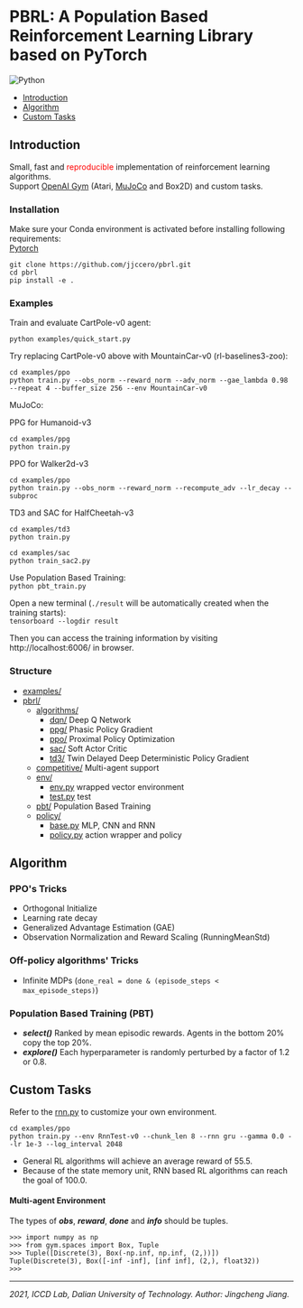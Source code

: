 # PBRL: A Population Based Reinforcement Learning Library based on PyTorch

![Python](https://img.shields.io/badge/language-python-green.svg)

* [Introduction](#introduction)
* [Algorithm](#algorithm)
* [Custom Tasks](#custom-tasks)

## Introduction

Small, fast and <font color=#FF0000>reproducible</font> implementation of reinforcement learning algorithms.  
Support [OpenAI Gym](https://gym.openai.com/) (Atari, [MuJoCo](http://www.mujoco.org/) and Box2D) and custom tasks.

### Installation

Make sure your Conda environment is activated before installing following requirements:  
[Pytorch](https://pytorch.org/)

```
git clone https://github.com/jjccero/pbrl.git
cd pbrl
pip install -e .
```

### Examples

Train and evaluate CartPole-v0 agent:

```
python examples/quick_start.py
```

Try replacing CartPole-v0 above with MountainCar-v0 (rl-baselines3-zoo):

```
cd examples/ppo
python train.py --obs_norm --reward_norm --adv_norm --gae_lambda 0.98 --repeat 4 --buffer_size 256 --env MountainCar-v0
```

MuJoCo:

PPG for Humanoid-v3
```
cd examples/ppg
python train.py
```

PPO for Walker2d-v3
```
cd examples/ppo
python train.py --obs_norm --reward_norm --recompute_adv --lr_decay --subproc
```

TD3 and SAC for HalfCheetah-v3
```
cd examples/td3
python train.py
```
```
cd examples/sac
python train_sac2.py
```

Use Population Based Training:  
`python pbt_train.py`

Open a new terminal (`./result` will be automatically created when the training starts):  
`tensorboard --logdir result`

Then you can access the training information by visiting http://localhost:6006/ in browser.

### Structure

* [examples/](/examples)
* [pbrl/](/pbrl)
    * [algorithms/](/pbrl/algorithms)
        * [dqn/](/pbrl/algorithms/dqn) Deep Q Network
        * [ppg/](/pbrl/algorithms/ppg) Phasic Policy Gradient
        * [ppo/](/pbrl/algorithms/ppo) Proximal Policy Optimization
        * [sac/](/pbrl/algorithms/sac) Soft Actor Critic
        * [td3/](/pbrl/algorithms/td3) Twin Delayed Deep Deterministic Policy Gradient
    * [competitive/](/pbrl/competitive) Multi-agent support
    * [env/](/pbrl/env)
        * [env.py](/pbrl/env/env.py) wrapped vector environment
        * [test.py](/pbrl/env/test/rnn.py) test
    * [pbt/](/pbrl/pbt) Population Based Training
    * [policy/](/pbrl/policy)
        * [base.py](/pbrl/policy/base.py) MLP, CNN and RNN
        * [policy.py](/pbrl/policy/policy.py) action wrapper and policy

## Algorithm

### PPO's Tricks

* Orthogonal Initialize
* Learning rate decay
* Generalized Advantage Estimation (GAE)
* Observation Normalization and Reward Scaling (RunningMeanStd)

### Off-policy algorithms' Tricks

* Infinite MDPs (`done_real = done & (episode_steps < max_episode_steps)`)

### Population Based Training (PBT)

* **_select()_** Ranked by mean episodic rewards. Agents in the bottom 20% copy the top 20%.
* **_explore()_** Each hyperparameter is randomly perturbed by a factor of 1.2 or 0.8.

## Custom Tasks

Refer to the [rnn.py](/pbrl/env/test/rnn.py) to customize your own environment.

```
cd examples/ppo
python train.py --env RnnTest-v0 --chunk_len 8 --rnn gru --gamma 0.0 --lr 1e-3 --log_interval 2048
```

* General RL algorithms will achieve an average reward of 55.5.
* Because of the state memory unit, RNN based RL algorithms can reach the goal of 100.0.

#### Multi-agent Environment

The types of **_obs_**, **_reward_**, **_done_** and **_info_** should be tuples.

```
>>> import numpy as np
>>> from gym.spaces import Box, Tuple
>>> Tuple([Discrete(3), Box(-np.inf, np.inf, (2,))])
Tuple(Discrete(3), Box([-inf -inf], [inf inf], (2,), float32))
>>> 
```

---
*2021, ICCD Lab, Dalian University of Technology. Author: Jingcheng Jiang.*  
